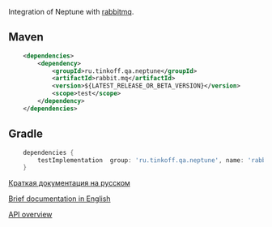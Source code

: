 Integration of Neptune with [rabbitmq](https://www.rabbitmq.com/).

## Maven

```xml
    <dependencies>
        <dependency>
            <groupId>ru.tinkoff.qa.neptune</groupId>
            <artifactId>rabbit.mq</artifactId>
            <version>${LATEST_RELEASE_OR_BETA_VERSION}</version>
            <scope>test</scope>
        </dependency>
    </dependencies>
```

## Gradle

```groovy
    dependencies {
        testImplementation  group: 'ru.tinkoff.qa.neptune', name: 'rabbit.mq', version: LATEST_RELEASE_OR_BETA_VERSION    
    }
```

[Краткая документация на русском](./doc/rus/README.MD)

[Brief documentation in English](./doc/eng/README.MD)

[API overview](https://tinkoff.github.io/neptune/rabbit.mq/index.html)